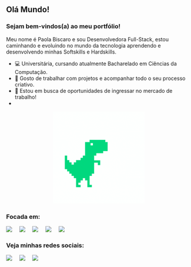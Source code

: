 ## Olá Mundo! 
### Sejam bem-vindos(a) ao meu portfólio! 
Meu nome é Paola Biscaro e sou Desenvolvedora Full-Stack, estou caminhando e evoluindo no mundo da tecnologia aprendendo e desenvolvendo minhas Softskills e Hardskills.
&nbsp;
- 💻 Universitária, cursando atualmente Bacharelado em Ciências da Computação. 
- 🎨 Gosto de trabalhar com projetos e acompanhar todo o seu processo criativo.
- 🌱 Estou em busca de oportunidades de ingressar no mercado de trabalho!
- 
<div align="center">
    <img  src="bannerReadmeDino.gif"  width="250px">
</div>


### Focada em:
<div style="display: inline">
    <img width="40px" heigth="40px" src="https://cdn.jsdelivr.net/gh/devicons/devicon@latest/icons/python/python-original.svg" />&nbsp;&nbsp;&nbsp;&nbsp;
    <img width="40px" heigth="40px" src="https://cdn.jsdelivr.net/gh/devicons/devicon@latest/icons/html5/html5-original.svg" />&nbsp;&nbsp;&nbsp;&nbsp;
    <img width="40px" heigth="40px" src="https://cdn.jsdelivr.net/gh/devicons/devicon@latest/icons/css3/css3-original.svg" />&nbsp;&nbsp;&nbsp;&nbsp;
    <img width="40px" heigth="40px" src="https://cdn.jsdelivr.net/gh/devicons/devicon@latest/icons/javascript/javascript-plain.svg" />&nbsp;&nbsp;&nbsp;&nbsp;   
    <img width="40px" heigth="40px" src="https://cdn.jsdelivr.net/gh/devicons/devicon@latest/icons/mysql/mysql-original.svg" />
</div>     

### Veja minhas redes sociais:
<a href="https://www.linkedin.com/in/paola-biscaro"><img src="https://img.shields.io/badge/LinkedIn-0A66C2.svg?style=for-the-badge&logo=LinkedIn&logoColor=white"></a>&nbsp;&nbsp;&nbsp;&nbsp;
<a href="https://www.instagram.com/paola.biscaro/"><img src="https://img.shields.io/badge/Instagram-E4405F.svg?style=for-the-badge&logo=Instagram&logoColor=white"></a>&nbsp;&nbsp;&nbsp;&nbsp;
<a href="https://gitlab.com/PaolaBiscaro"><img src="https://img.shields.io/badge/GitLab-FC6D26.svg?style=for-the-badge&logo=GitLab&logoColor=white"></a>
